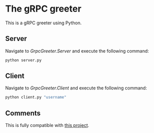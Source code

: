 # The gRPC greeter
This is a gRPC greeter using Python.

<!-- ABOUT THE PROJECT -->
## Server
Navigate to *GrpcGreeter.Server* and execute the following command:
```sh
python server.py
```
   
## Client
Navigate to *GrpcGreeter.Client* and execute the following command:
```sh
python client.py "username"
```

## Comments
This is fully compatible with [this project](https://github.com/vvives/grpc-greeter-net5).

